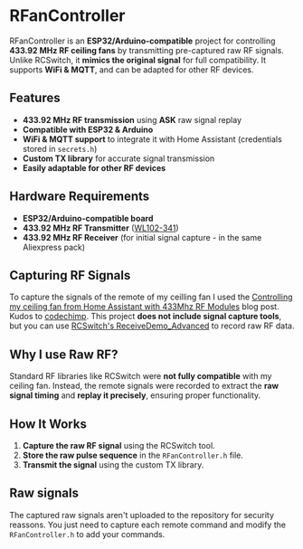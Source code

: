 # RFanController

RFanController is an **ESP32/Arduino-compatible** project for controlling **433.92 MHz RF ceiling fans** by transmitting pre-captured raw RF signals. Unlike RCSwitch, it **mimics the original signal** for full compatibility. It supports **WiFi & MQTT**, and can be adapted for other RF devices. 

## Features
- **433.92 MHz RF transmission** using **ASK** raw signal replay  
- **Compatible with ESP32 & Arduino**  
- **WiFi & MQTT support** to integrate it with Home Assistant (credentials stored in `secrets.h`)  
- **Custom TX library** for accurate signal transmission
- **Easily adaptable for other RF devices**  

## Hardware Requirements
- **ESP32/Arduino-compatible board**
- **433.92 MHz RF Transmitter** ([WL102-341](https://es.aliexpress.com/item/1005003436580019.html))
- **433.92 MHz RF Receiver** (for initial signal capture - in the same Aliexpress pack)

## Capturing RF Signals
To capture the signals of the remote of my ceilling fan I used the [Controlling my ceiling fan from Home Assistant with 433Mhz RF Modules](https://blog.yonatan.dev/controlling-ceiling-fan-home-assistant-433mhz-rf/) blog post. Kudos to [codechimp](https://github.com/cowchimp).
This project **does not include signal capture tools**, but you can use [RCSwitch's ReceiveDemo_Advanced](https://github.com/sui77/rc-switch/blob/master/examples/ReceiveDemo_Advanced/ReceiveDemo_Advanced.ino) to record raw RF data.

## Why I use Raw RF?
Standard RF libraries like RCSwitch were **not fully compatible** with my ceiling fan. Instead, the remote signals were recorded to extract the **raw signal timing** and **replay it precisely**, ensuring proper functionality.

## How It Works
1. **Capture the raw RF signal** using the RCSwitch tool. 
2. **Store the raw pulse sequence** in the `RFanController.h` file.  
3. **Transmit the signal** using the custom TX library.  

## Raw signals
The captured raw signals aren't uploaded to the repository for security reassons. You just need to capture each remote command and modify the `RFanController.h` to add your commands.
